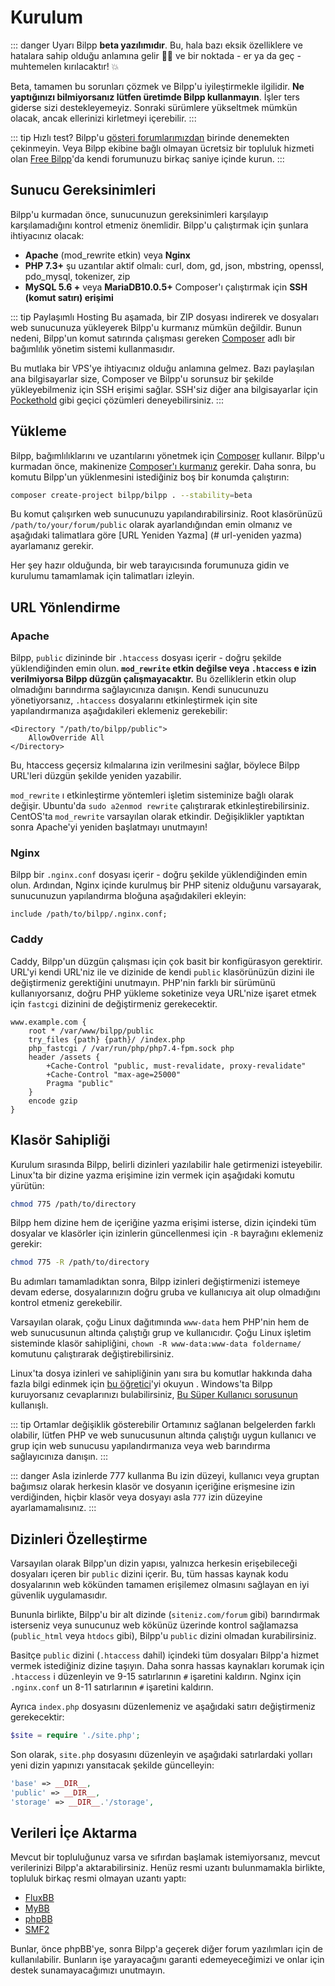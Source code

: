 # Kurulum

::: danger Uyarı
Bilpp **beta yazılımıdır**. Bu, hala bazı eksik özelliklere ve hatalara sahip olduğu anlamına gelir 🐛🐞 ve bir noktada - er ya da geç - muhtemelen kırılacaktır! 💥

Beta, tamamen bu sorunları çözmek ve Bilpp'u iyileştirmekle ilgilidir. **Ne yaptığınızı bilmiyorsanız lütfen üretimde Bilpp kullanmayın**. İşler ters giderse sizi destekleyemeyiz. Sonraki sürümlere yükseltmek mümkün olacak, ancak ellerinizi kirletmeyi içerebilir.
:::

::: tip Hızlı test?
Bilpp'u [gösteri forumlarımızdan](https://discuss.bilpp.com/d/21101) birinde denemekten çekinmeyin. Veya Bilpp ekibine bağlı olmayan ücretsiz bir topluluk hizmeti olan [Free Bilpp](https://www.freebilpp.com)'da kendi forumunuzu birkaç saniye içinde kurun.
:::

## Sunucu Gereksinimleri

Bilpp'u kurmadan önce, sunucunuzun gereksinimleri karşılayıp karşılamadığını kontrol etmeniz önemlidir. Bilpp'u çalıştırmak için şunlara ihtiyacınız olacak:

* **Apache** (mod_rewrite etkin) veya **Nginx**
* **PHP 7.3+** şu uzantılar aktif olmalı: curl, dom, gd, json, mbstring, openssl, pdo\_mysql, tokenizer, zip
* **MySQL 5.6 +** veya **MariaDB10.0.5+**
Composer'ı çalıştırmak için **SSH (komut satırı) erişimi**

::: tip Paylaşımlı Hosting
Bu aşamada, bir ZIP dosyası indirerek ve dosyaları web sunucunuza yükleyerek Bilpp'u kurmanız mümkün değildir. Bunun nedeni, Bilpp'un komut satırında çalışması gereken [Composer](https://getcomposer.org) adlı bir bağımlılık yönetim sistemi kullanmasıdır.

Bu mutlaka bir VPS'ye ihtiyacınız olduğu anlamına gelmez. Bazı paylaşılan ana bilgisayarlar size, Composer ve Bilpp'u sorunsuz bir şekilde yükleyebilmeniz için SSH erişimi sağlar. SSH'siz diğer ana bilgisayarlar için [Pockethold](https://github.com/andreherberth/pockethold) gibi geçici çözümleri deneyebilirsiniz.
:::

## Yükleme

Bilpp, bağımlılıklarını ve uzantılarını yönetmek için [Composer](https://getcomposer.org) kullanır. Bilpp'u kurmadan önce, makinenize [Composer'ı kurmanız](https://getcomposer.org) gerekir. Daha sonra, bu komutu Bilpp'un yüklenmesini istediğiniz boş bir konumda çalıştırın:

```bash
composer create-project bilpp/bilpp . --stability=beta
```

Bu komut çalışırken web sunucunuzu yapılandırabilirsiniz. Root klasörünüzü `/path/to/your/forum/public` olarak ayarlandığından emin olmanız ve aşağıdaki talimatlara göre [URL Yeniden Yazma] (# url-yeniden yazma) ayarlamanız gerekir.

Her şey hazır olduğunda, bir web tarayıcısında forumunuza gidin ve kurulumu tamamlamak için talimatları izleyin.

## URL Yönlendirme

### Apache

Bilpp, `public` dizininde bir `.htaccess` dosyası içerir - doğru şekilde yüklendiğinden emin olun. **`mod_rewrite` etkin değilse veya `.htaccess` e izin verilmiyorsa Bilpp düzgün çalışmayacaktır.** Bu özelliklerin etkin olup olmadığını barındırma sağlayıcınıza danışın. Kendi sunucunuzu yönetiyorsanız, `.htaccess` dosyalarını etkinleştirmek için site yapılandırmanıza aşağıdakileri eklemeniz gerekebilir:

```
<Directory "/path/to/bilpp/public">
    AllowOverride All
</Directory>
```

Bu, htaccess geçersiz kılmalarına izin verilmesini sağlar, böylece Bilpp URL'leri düzgün şekilde yeniden yazabilir.

`mod_rewrite` ı etkinleştirme yöntemleri işletim sisteminize bağlı olarak değişir. Ubuntu'da `sudo a2enmod rewrite` çalıştırarak etkinleştirebilirsiniz. CentOS'ta `mod_rewrite` varsayılan olarak etkindir. Değişiklikler yaptıktan sonra Apache'yi yeniden başlatmayı unutmayın!

### Nginx

Bilpp bir `.nginx.conf` dosyası içerir - doğru şekilde yüklendiğinden emin olun. Ardından, Nginx içinde kurulmuş bir PHP siteniz olduğunu varsayarak, sunucunuzun yapılandırma bloğuna aşağıdakileri ekleyin:

```nginx
include /path/to/bilpp/.nginx.conf;
```

### Caddy

Caddy, Bilpp'un düzgün çalışması için çok basit bir konfigürasyon gerektirir. URL'yi kendi URL'niz ile ve dizinide de kendi `public` klasörünüzün dizini ile değiştirmeniz gerektiğini unutmayın. PHP'nin farklı bir sürümünü kullanıyorsanız, doğru PHP yükleme soketinize veya URL'nize işaret etmek için `fastcgi` dizinini de değiştirmeniz gerekecektir.

```
www.example.com {
    root * /var/www/bilpp/public
    try_files {path} {path}/ /index.php
    php_fastcgi / /var/run/php/php7.4-fpm.sock php
    header /assets {
        +Cache-Control "public, must-revalidate, proxy-revalidate"
        +Cache-Control "max-age=25000"
        Pragma "public" 
    }
    encode gzip
}
```

## Klasör Sahipliği

Kurulum sırasında Bilpp, belirli dizinleri yazılabilir hale getirmenizi isteyebilir. Linux'ta bir dizine yazma erişimine izin vermek için aşağıdaki komutu yürütün:

```bash
chmod 775 /path/to/directory
```

Bilpp hem dizine hem de içeriğine yazma erişimi isterse, dizin içindeki tüm dosyalar ve klasörler için izinlerin güncellenmesi için `-R` bayrağını eklemeniz gerekir:

```bash
chmod 775 -R /path/to/directory
```

Bu adımları tamamladıktan sonra, Bilpp izinleri değiştirmenizi istemeye devam ederse, dosyalarınızın doğru gruba ve kullanıcıya ait olup olmadığını kontrol etmeniz gerekebilir.

Varsayılan olarak, çoğu Linux dağıtımında `www-data` hem PHP'nin hem de web sunucusunun altında çalıştığı grup ve kullanıcıdır. Çoğu Linux işletim sisteminde klasör sahipliğini, `chown -R www-data:www-data foldername/` komutunu çalıştırarak değiştirebilirsiniz.

Linux'ta dosya izinleri ve sahipliğinin yanı sıra bu komutlar hakkında daha fazla bilgi edinmek için [bu öğretici](https://www.thegeekdiary.com/understanding-basic-file-permissions-and-ownership-in-linux/)'yi okuyun . Windows'ta Bilpp kuruyorsanız cevaplarınızı bulabilirsiniz, [Bu Süper Kullanıcı sorusunun](https://superuser.com/questions/106181/equivalent-of-chmod-to-change-file-permissions-in-windows) kullanışlı.

::: tip Ortamlar değişiklik gösterebilir
Ortamınız sağlanan belgelerden farklı olabilir, lütfen PHP ve web sunucusunun altında çalıştığı uygun kullanıcı ve grup için web sunucusu yapılandırmanıza veya web barındırma sağlayıcınıza danışın.
:::

::: danger Asla izinlerde 777 kullanma
Bu izin düzeyi, kullanıcı veya gruptan bağımsız olarak herkesin klasör ve dosyanın içeriğine erişmesine izin verdiğinden, hiçbir klasör veya dosyayı asla `777` izin düzeyine ayarlamamalısınız.
:::

## Dizinleri Özelleştirme

Varsayılan olarak Bilpp'un dizin yapısı, yalnızca herkesin erişebileceği dosyaları içeren bir `public` dizini içerir. Bu, tüm hassas kaynak kodu dosyalarının web kökünden tamamen erişilemez olmasını sağlayan en iyi güvenlik uygulamasıdır.

Bununla birlikte, Bilpp'u bir alt dizinde (`siteniz.com/forum` gibi) barındırmak isterseniz veya sunucunuz web kökünüz üzerinde kontrol sağlamazsa (`public_html` veya `htdocs` gibi), Bilpp'u `public` dizini olmadan kurabilirsiniz.

Basitçe `public` dizini (`.htaccess` dahil) içindeki tüm dosyaları Bilpp'a hizmet vermek istediğiniz dizine taşıyın. Daha sonra hassas kaynakları korumak için `.htaccess` i düzenleyin ve 9-15 satırlarının `#` işaretini kaldırın. Nginx için `.nginx.conf` un 8-11 satırlarının `#` işaretini kaldırın.

Ayrıca `index.php` dosyasını düzenlemeniz ve aşağıdaki satırı değiştirmeniz gerekecektir:

```php
$site = require './site.php';
```

Son olarak, `site.php` dosyasını düzenleyin ve aşağıdaki satırlardaki yolları yeni dizin yapınızı yansıtacak şekilde güncelleyin:

```php
'base' => __DIR__,
'public' => __DIR__,
'storage' => __DIR__.'/storage',
```

## Verileri İçe Aktarma

Mevcut bir topluluğunuz varsa ve sıfırdan başlamak istemiyorsanız, mevcut verilerinizi Bilpp'a aktarabilirsiniz. Henüz resmi uzantı bulunmamakla birlikte, topluluk birkaç resmi olmayan uzantı yaptı:

* [FluxBB](https://discuss.bilpp.com/d/3867-fluxbb-to-bilpp-migration-tool)
* [MyBB](https://discuss.bilpp.com/d/5506-mybb-migrate-script)
* [phpBB](https://discuss.bilpp.com/d/1117-phpbb-migrate-script-updated-for-beta-5)
* [SMF2](https://github.com/ItalianSpaceAstronauticsAssociation/smf2_to_bilpp)

Bunlar, önce phpBB'ye, sonra Bilpp'a geçerek diğer forum yazılımları için de kullanılabilir. Bunların işe yarayacağını garanti edemeyeceğimizi ve onlar için destek sunamayacağımızı unutmayın.
